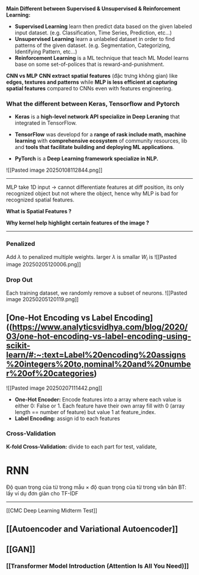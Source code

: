 **Main Different between Supervised & Unsupervised & Reinforcement Learning:**
+ **Supervised Learning** learn then predict data based on the given labeled input dataset. (e.g. Classification, Time Series, Prediction, etc...)
+ **Unsupervised Learning** learn a unlabeled dataset in order to find patterns of the given dataset. (e.g. Segmentation, Categorizing, Identifying Pattern, etc...)
+ **Reinforcement Learning** is a ML technique that teach ML Model learns base on some set-of-polices that is reward-and-punishment. 

**CNN vs MLP**
	**CNN extract spatial features** (đặc trưng không gian) like **edges, textures and patterns** while **MLP is less efficient at capturing spatial features** compared to CNNs even with features engineering.


### What the different between Keras, Tensorflow and Pytorch
+ **Keras** is a **high-level network API specialize in Deep Leraning** that integrated in TensorFlow. 

+ **TensorFlow** was developd for a **range of rask include math, machine learning** with **comprehensive ecosystem** of community resources, lib and **tools that facilitate building and deploying ML applications**. 

+ **PyTorch** is a **Deep Learning framework specialize in NLP.**

![[Pasted image 20250108112844.png]]

---

MLP take 1D input -> cannot differentiate features at diff position, its only recognized object but not where the object, hence why MLP is bad for recognized spatial features.  

**What is Spatial Features ?**


**Why kernel help highlight certain features of the image ?**

---

### Penalized
Add $\lambda$ to penalized multiple weights. larger $\lambda$ is smallar $W_i$ is 
![[Pasted image 20250205120006.png]]

### Drop Out
Each training dataset, we randomly remove a subset of neurons.
![[Pasted image 20250205120119.png]]

## [One-Hot Encoding vs Label Encoding]((https://www.analyticsvidhya.com/blog/2020/03/one-hot-encoding-vs-label-encoding-using-scikit-learn/#:~:text=Label%20encoding%20assigns%20integers%20to,nominal%20and%20number%20of%20categories)
![[Pasted image 20250207111442.png]]
+ **One-Hot Encoder:** Encode features into a array where each value is either 0: False or 1. Each feature have their own array fill with 0 (array length == number of feature) but value 1 at feature_index.     
+ **Label Encoding:** assign id to each features 


### Cross-Validation
**K-fold Cross-Validation:** divide to each part for test, validate, 


# RNN
Độ quan trọng của từ trong mẫu $\times$ độ quan trọng của từ trong văn bản 
BT: lấy ví dụ đơn giản cho TF-IDF 

---

[[CMC Deep Learning Midterm Test]]
## [[Autoencoder and Variational Autoencoder]]

## [[GAN]]

### [[Transformer Model Introduction (Attention Is All You Need)]]

